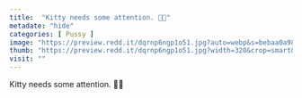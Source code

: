 ```yaml
---
title:  "Kitty needs some attention. 👅💋"
metadate: "hide"
categories: [ Pussy ]
image: "https://preview.redd.it/dqrnp6ngp1o51.jpg?auto=webp&s=bebaa0a989a5546f634eff9d46e312faa6f1fa93"
thumb: "https://preview.redd.it/dqrnp6ngp1o51.jpg?width=320&crop=smart&auto=webp&s=d0a4a49f7fcdca3041bbdf8e81ee2c8259c54eb0"
visit: ""
---
```

Kitty needs some attention. 👅💋
